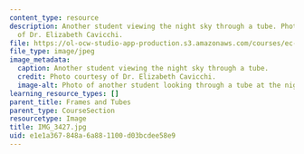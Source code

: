 ```yaml
---
content_type: resource
description: Another student viewing the night sky through a tube. Photo courtesy
  of Dr. Elizabeth Cavicchi.
file: https://ol-ocw-studio-app-production.s3.amazonaws.com/courses/ec-050-recreate-experiments-from-history-inform-the-future-from-the-past-galileo-january-iap-2010/e1e1a367848a6a881100d03bcdee58e9_IMG_3427.jpg
file_type: image/jpeg
image_metadata:
  caption: Another student viewing the night sky through a tube.
  credit: Photo courtesy of Dr. Elizabeth Cavicchi.
  image-alt: Photo of another student looking through a tube at the night sky.
learning_resource_types: []
parent_title: Frames and Tubes
parent_type: CourseSection
resourcetype: Image
title: IMG_3427.jpg
uid: e1e1a367-848a-6a88-1100-d03bcdee58e9
---
```

